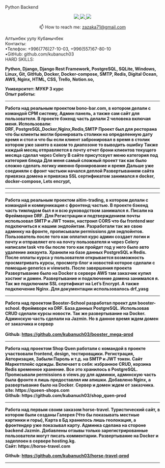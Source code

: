 Python Backend


<p align='center'>
   <a href="https://www.linkedin.com/in/кубанычбек-алтынбек-уулу-6b33b125a/">
       <img src="https://img.shields.io/badge/linkedin-%230077B5.svg?&style=for-the-badge&logo=linkedin&logoColor=white"/>
   </a>
   <a href="https://t.me/kuba2003">
       <img src="https://img.shields.io/badge/Telegram-2CA5E0?style=for-the-badge&logo=telegram&logoColor=white"/>
   </a>
	
   <a href="https://api.whatsapp.com/send?phone=996776271003">
   	<img src="https://img.shields.io/badge/WhatsApp-25D366?style=for-the-badge&logo=whatsapp&logoColor=white"/>
   </a>
	
<p align='center'>
   📫 How to reach me: <a href='mailto:zazaka71@gmail.com'>zazaka71@gmail.com</a>
</p>

Алтынбек уулу Кубанычбек <br>
Контакты: <br>
    •Телефон: +996(776)27-10-03, +996(557)67-80-10 <br>
    •GitHub: github.com/kubanuch03  <br>
HARD SKILLS: <br>

<b> Python, Django, Django Rest Framework, PostgreSQL, SQLite, Windows, Linux, Git, GitHub, Docker, Docker-compose, SMTP, Redis, Digital Ocean, AWS, Nginx, HTML, CSS, Trello, Notion.so,<b> <br>

Университет: МУКР 3 курс  <br>
Опыт работы:  <br>


<hr>
Работа над реальным проектом bono-bar.com, в котором делали с командой СРМ систему, Админ панель, а также сам сайт для пользователя. В проекте бэкенд часть делали 2 человека включая меня.
Использовали: <br>
DRF, PostgreSQL,Docker,Nginx,Redis,SMTP
Проект был для ресторана что бы клиенты могли бронировать столики на определенную дату время и стол и что бы если клиент забронировал в время в столик котором уже занято в каком то диапозоне то выводить ошибку
Также каждый месяц отправляется в почту отчет брони клиентов текущего месяца сделал через Celery
В сайте присутсвует меню категория под категория блюда 
Для меня самый сложный проект так как было сложно сделать логику именно бронирование и время
Дальше уже соединяли с фронт частьюи начался деплой 
Развертыванием сайта привязка домена и привязка SSL сертификатом занимался я docker, docker-compose, Lets encrypt,
  
  <br> 



<hr>

<hr>
Работа над реальным проектом aitim-trading, в котором делали с командой и коммуникация с фронтенд частью. В проекте бэкенд часть тимлидом был я и всю руководством занимался я. Писали на Фреймворке DRF. Для Регистрации и подтверждением почты использовал SMTP и JWT токен, настроил CORS что бы frontend мог подключиться к нашим эндпойнтам. Разработали так же свою админку на фронте, прописывали permissions для эндпойнтов. Пользователь после того как оплатил курс админ создает логин и почту и отправляет его на почту пользователя и через Celery написали task что бы после того как пройдет год у него было авто удаление аккаунта. Хранили на базе данных PostgreSQL и Redis. После оплаты курса у пользователя открывается возможность просматривать курсы, просмотр блог и новостей которое сделали с помощью generics и viewsets. После завершения проекта Развертывание было на Docker в сервере AWS там заказчик купил хостинг и домен. Развертывание и подключение домена занимался я. Так же подключили SSL сертификат на Let’s Encrypt. А также подключение Nginx. Для документации использовалось drf_yasg    <br> 


<hr>


Работа над проектом Booster-School разработал проект для booster-school. Фреймворк на DRF. База данных PostgreSQL. Использовав CRUD сделали курсы новости. Так же развертывание на Docker. Админскую часть сделали на Jazmin. Но в данное время ждем домен от заказчика и сервер   <br>                   
Github: https://github.com/kubanuch03/booster_mega-prod <br>


<hr>
	Работа над проектом Shop Quen работали с командой в проекте участвовали frontend, design, тестировщики.  Регистрация, Авторизация, Забыли Пароль и т.д. на SMTP и JWT токен. Сайт Маркетплейс одежды. Включает в себя: избранное CRUD, корзина Redis временное хранение. Все это хранилось в PostgreSQL. Прописывали permissions в views.py для админки, админскую часть была фронте я лишь предоставлял им апишки. Добавлено Nginx, а развертывание было на Docker. Сервер и домен ждем от заказчика.   <br> 
site: https://queen-shops.com <br>
Github: https://github.com/kubanuch03/shop_quen-prod <br>


<hr>
	Работа над первым своим заказом horse-travel. Туристический сайт, в котором были созданы Галерея (Что бы показывать местные картинки и горы), Карта в Бд хранилось лишь геолокация, а фронтендер уже показывал карту. Админка сделана на стороне backend Jazmin.  Добавлены отзывы только зарегистрированные пользователи могут писать комментарии. Развертывание на Docker и задеплоен в сервере hosting.kg.  <br>
Сайт: https://horse-travel.com  <br>

Github: https://github.com/kubanuch03/horse-travel-prod  <br>
<hr>

